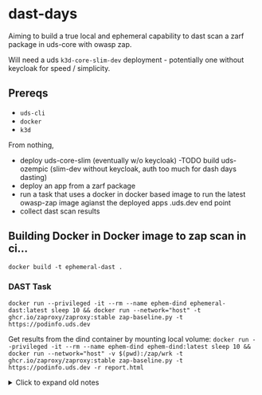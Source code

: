 # dast-days

Aiming to build a true local and ephemeral capability to dast scan a zarf package in uds-core with owasp zap.

Will need a uds `k3d-core-slim-dev` deployment - potentially one without keycloak for speed / simplicity.

## Prereqs
- `uds-cli`
- `docker`
- `k3d`


From nothing, 
- deploy uds-core-slim (eventually w/o keycloak)
  -TODO build uds-ozempic (slim-dev without keycloak, auth too much for dash days dasting)
- deploy an app from a zarf package
- run a task that uses a docker in docker based image to run the latest owasp-zap image agianst the deployed apps <app>.uds.dev end point
- collect dast scan results



## Building Docker in Docker image to zap scan in ci...
`docker build -t ephemeral-dast .`




### DAST Task


`docker run --privileged -it --rm --name ephem-dind ephemeral-dast:latest sleep 10 && docker run --network="host" -t ghcr.io/zaproxy/zaproxy:stable zap-baseline.py -t https://podinfo.uds.dev`

Get results from the dind container by mounting local volume:
`docker run --privileged -it --rm --name ephem-dind ephem-dind:latest sleep 10 && docker run --network="host" -v $(pwd):/zap/wrk -t ghcr.io/zaproxy/zaproxy:stable zap-baseline.py -t https://podinfo.uds.dev -r report.html`

<details> <summary>Click to expand old notes</summary>

# DAST via Docker in docker locally

## Magical command TLDR
`docker run --privileged -it --rm --name ephem-dind ephemeral-dast:latest sleep 10 && docker run --network="host" -t ghcr.io/zaproxy/zaproxy:stable zap-baseline.py -t https://podinfo.uds.dev`

## Deploy podinfo
Using the [podinfo repo](https://gitlab.devops.nswccd.navy.mil/project-blue/certificate-to-ship/example-projects/podinfo.git) `@feature/dast-scan`

create for mac book - `zarf package create . -a arm64`
for ci env - `zarf package create . -a amd64`

deploy pod info with the local DOMAIN set `zarf package deploy zarf-package-podinfo-arm64-6.3.5.tar.zst --set=DOMAIN=uds.dev --confirm`

### when in doubt just sleep it out
Apparently not detaching the docker run for the `dind` image doesn't fully let docker initialize properly, BUT by sleeping it works like a champ locally...

To avoid having to run a `-d` detached image you can just sleep the dind container run and then you wont have to `docker kill <image-id>` the detached container and `docker rmi <your-image>`

```docker run --privileged -it --rm --name ephem-dind ephemeral-dast:latest sleep 30 && /bin/sh 

</details>

